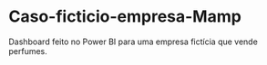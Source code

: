 # Caso-ficticio-empresa-Mamp
Dashboard feito no Power BI para uma empresa fictícia que vende perfumes.
